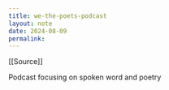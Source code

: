 ```yaml
---
title: we-the-poets-podcast
layout: note
date: 2024-08-09
permalink:
---
```


[[Source]]

Podcast focusing on spoken word and poetry

